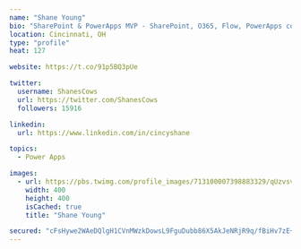 ```yaml
---
name: "Shane Young"
bio: "SharePoint & PowerApps MVP - SharePoint, O365, Flow, PowerApps consulting? @PowerApps911 | Pure Snark? You found it."
location: Cincinnati, OH
type: "profile"
heat: 127

website: https://t.co/91p5BQ3pUe

twitter:
  username: ShanesCows
  url: https://twitter.com/ShanesCows
  followers: 15916

linkedin:
  url: https://www.linkedin.com/in/cincyshane

topics:
  - Power Apps

images:
  - url: https://pbs.twimg.com/profile_images/713100007398883329/qUzvsvQ3_400x400.jpg
    width: 400
    height: 400
    isCached: true
    title: "Shane Young"

secured: "cFsHywe2WAeDQlgH1CVnMWzkDowsL9FguDubb86X5AkJeNRjR9q/fBiHv7zE+c35ueCQkI9EYdEVS09KHiocMi2dkB7uRQSvhSU5BE7Jaa1CP36c7dxMErXwczVCOFaW8Nvau7WzfK+Y4bainYw5b1i+tRflp8/3MB2DrubXQwZq0dH5L2hsTFbKqQEFIwZzkr5RbOuRSoUTb3gQv+OhnQzseNuut5xHHO6Uznx8aM9cz5MdK7pdb06OcxmQiNl6RYY0BHbCtA9ohawLrM/ZGheq4PQyFm+udzdf8TIGahJ7KAuR1O+yidXSufTMXqVcvPIVy8ClYr5JGD79smi4MmFRLaG2TQZ3NrFZaBOFoq12vpW8mU502dGu4766cdfzMscn8KCoLa49BkT0Xx5Sp8hCQ3XoQXf7bv0PwysUqCw=;ikicKHzeI5dmOl79flTMbg=="
---
```


